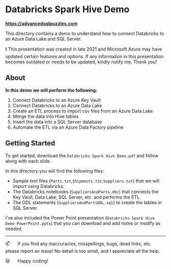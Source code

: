 # Databricks Spark Hive Demo

**https://advancedsqlpuzzles.com**

This directory contains a demo to understand how to connect Databricks to an Azure Data Lake and SQL Server.

:exclamation: This presentation was created in late 2021 and Microsoft Azure may have updated certain features and options. If any information in this presentation becomes outdated or needs to be updated, kindly notify me. Thank you!

## About

**In this demo we will perform the following:**
1.  Connect Databricks to an Azure Key Vault
2.  Connect Databricks to an Azure Data Lake
3.  Create an ETL process to import csv files from an Azure Data Lake
4.  Merge the data into Hive tables
5.  Insert the data into a SQL Server database
6.  Automate the ETL via an Azure Data Factory pipeline

## Getting Started

To get started, download the `Databricks Spark Hive Demo.pdf` and follow along with each slide.

In this directory you will find the following files:

*  Sample text files (`Parts.txt`,`Shipments.txt`,`Suppliers.txt`) that we will import using Databricks.
*  The Databricks notebooks (`SuppliersAndParts.dbc`) that connects the Key Vault, Data Lake, SQL Server, etc. and performs the ETL.
*  The DDL statements (`SuppliersAndPartsDDL.sql`) to create the tables in SQL Server.

I've also included the Power Point presentation (`Databricks Spark Hive Demo PowerPoint.pptx`) that you can download and add notes or modify as needed.

---------------------------------------------

:mailbox:&nbsp;&nbsp;&nbsp;&nbsp;&nbsp;&nbsp;If you find any inaccuracies, misspellings, bugs, dead links, etc. please report an issue!  No detail is too small, and I appreciate all the help.

:smile:&nbsp;&nbsp;&nbsp;&nbsp;&nbsp;&nbsp;Happy coding!
